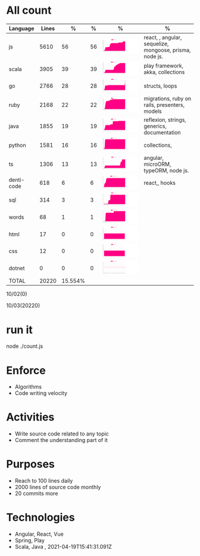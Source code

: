 # All count
|Language|Lines|%|%|%|%|
|----------|-------|--------|--------|--------|--------|
|js|5610|56|56|![js](https://raw.githubusercontent.com/kapit4n/l-10000-dev/master/js.png)|react, , angular, sequelize, mongoose, prisma, node js.|
|scala|3905|39|39|![scala](https://raw.githubusercontent.com/kapit4n/l-10000-dev/master/scala.png)|play framework, akka, collections|
|go|2766|28|28|![go](https://raw.githubusercontent.com/kapit4n/l-10000-dev/master/go.png)|structs, loops|
|ruby|2168|22|22|![ruby](https://raw.githubusercontent.com/kapit4n/l-10000-dev/master/ruby.png)|migrations, ruby on rails, presenters, models|
|java|1855|19|19|![java](https://raw.githubusercontent.com/kapit4n/l-10000-dev/master/java.png)|reflexion, strings, generics, documentation|
|python|1581|16|16|![python](https://raw.githubusercontent.com/kapit4n/l-10000-dev/master/python.png)|collections, |
|ts|1306|13|13|![ts](https://raw.githubusercontent.com/kapit4n/l-10000-dev/master/ts.png)|angular, microORM, typeORM, node js.|
|denti-code|618|6|6|![denti-code](https://raw.githubusercontent.com/kapit4n/l-10000-dev/master/denti-code.png)|react,, hooks|
|sql|314|3|3|![sql](https://raw.githubusercontent.com/kapit4n/l-10000-dev/master/sql.png)||
|words|68|1|1|![words](https://raw.githubusercontent.com/kapit4n/l-10000-dev/master/words.png)||
|html|17|0|0|![html](https://raw.githubusercontent.com/kapit4n/l-10000-dev/master/html.png)||
|css|12|0|0|![css](https://raw.githubusercontent.com/kapit4n/l-10000-dev/master/css.png)||
|dotnet|0|0|0|![dotnet](https://raw.githubusercontent.com/kapit4n/l-10000-dev/master/dotnet.png)||
|TOTAL|20220|15.554%|
10/02(0)

10/03(20220)


# run it
node ./count.js
    
# Enforce
* Algorithms
* Code writing velocity

# Activities
* Write source code related to any topic
* Comment the understanding part of it
    
# Purposes
* Reach to 100 lines daily
* 2000 lines of source code monthly
* 20 commits more

# Technologies
* Angular, React, Vue
* Spring, Play
* Scala, Java
, 2021-04-19T15:41:31.091Z

